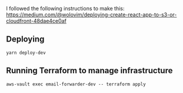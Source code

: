 I followed the following instructions to make this:
https://medium.com/@wolovim/deploying-create-react-app-to-s3-or-cloudfront-48dae4ce0af

## Deploying

```
yarn deploy-dev
```

## Running Terraform to manage infrastructure

```
aws-vault exec email-forwarder-dev -- terraform apply
```
